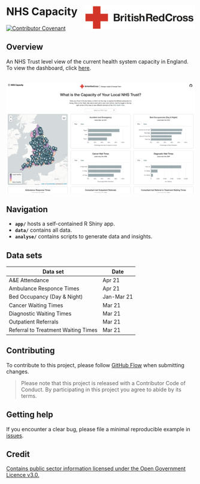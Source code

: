 # NHS Capacity <img src='figures/brc-logo.png' align="right" height ="65"/>

[![Contributor Covenant](https://img.shields.io/badge/Contributor%20Covenant-v2.0%20adopted-ff69b4.svg)](code_of_conduct.md)

## Overview
An NHS Trust level view of the current health system capacity in England. To view the dashboard, click [here](https://britishredcross.shinyapps.io/nhs-capacity/).

<br>

<img src='figures/app-demo.png' align="centre"/>

## Navigation

- **`app/`** hosts a self-contained R Shiny app.
- **`data/`** contains all data.
- **`analyse/`** contains scripts to generate data and insights.

## Data sets

Data set | Date
--- | ---
A&E Attendance | Apr 21
Ambulance Responce Times | Apr 21
Bed Occupancy (Day & Night) | Jan-Mar 21
Cancer Waiting Times | Mar 21
Diagnostic Waiting Times | Mar 21
Outpatient Referrals | Mar 21
Referral to Treatment Waiting Times | Mar 21

## Contributing
To contribute to this project, please follow [GitHub Flow](https://guides.github.com/introduction/flow/) when submitting changes.

> Please note that this project is released with a Contributor Code of Conduct. By participating in this project you agree to abide by its terms.

## Getting help
If you encounter a clear bug, please file a minimal reproducible example in [issues](https://github.com/britishredcrosssociety/local-lockdown/issues).

## Credit
[Contains public sector information licensed under the Open Government Licence v3.0.](http://www.nationalarchives.gov.uk/doc/open-government-licence/version/3/)
